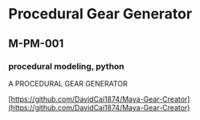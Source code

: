 # Procedural Gear Generator
## M-PM-001
### procedural modeling, python

A PROCEDURAL GEAR GENERATOR

[https://github.com/DavidCai1874/Maya-Gear-Creator](https://github.com/DavidCai1874/Maya-Gear-Creator)